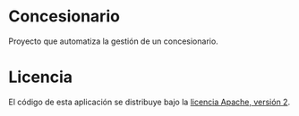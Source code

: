 Concesionario
=============

Proyecto que automatiza la gestión de un concesionario.


Licencia
========
El código de esta aplicación se distribuye bajo la [licencia Apache, versión 2](http://www.apache.org/licenses/LICENSE-2.0.html "Title").
